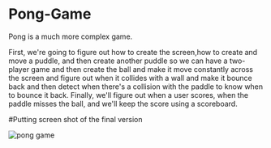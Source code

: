 # Pong-Game

Pong is a much more complex game.

First, we're going to figure out how to create the screen,how to create and move a puddle, and then create another puddle so we can have a two-player game and then create the ball and make it move constantly across the screen and figure out when it collides with a wall and make it bounce back and then detect when there's a collision with the paddle to know when to bounce it back. Finally, we'll figure out when a user scores, when the paddle misses the ball, and we'll keep the score using a scoreboard.

#Putting screen shot of the final version

![pong game](https://user-images.githubusercontent.com/82333746/132120315-52edebf9-98b3-40d2-92f0-5d8941dd526e.JPG)
